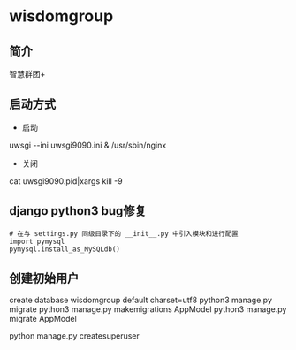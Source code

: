 # wisdomgroup

## 简介

智慧群团+

## 启动方式

- 启动

uwsgi --ini uwsgi9090.ini & /usr/sbin/nginx

- 关闭

cat uwsgi9090.pid|xargs kill -9


## django python3 bug修复

```
# 在与 settings.py 同级目录下的 __init__.py 中引入模块和进行配置
import pymysql
pymysql.install_as_MySQLdb()
```

## 创建初始用户

create database wisdomgroup default charset=utf8
python3 manage.py migrate
python3 manage.py makemigrations AppModel
python3 manage.py migrate AppModel

python manage.py createsuperuser
